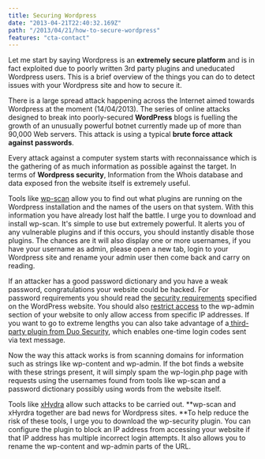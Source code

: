 ```yaml
---
title: Securing Wordpress
date: "2013-04-21T22:40:32.169Z"
path: "/2013/04/21/how-to-secure-wordpress"
features: "cta-contact"
---
```


Let me start by saying Wordpress is an **extremely secure platform** and is in fact exploited due to poorly written 3rd party plugins and uneducated Wordpress users. This is a brief overview of the things you can do to detect issues with your Wordpress site and how to secure it.

There is a large spread attack happening across the Internet aimed towards Wordpress at the moment (14/04/2013). The series of online attacks designed to break into poorly-secured **WordPress** blogs is fuelling the growth of an unusually powerful botnet currently made up of more than 90,000 Web servers. This attack is using a typical **brute force attack against passwords**.

Every attack against a computer system starts with reconnaissance which is the gathering of as much information as possible against the target. In terms of **Wordpress security**, Information from the Whois database and data exposed fron the website itself is extremely useful.

Tools like [wp-scan](http://wpscan.org/) allow you to find out what plugins are running on the Wordpress installation and the names of the users on that system. With this information you have already lost half the battle. I urge you to download and install wp-scan. It's simple to use but extremely powerful. It alerts you of any vulnerable plugins and if this occurs, you should instantly disable those plugins. The chances are it will also display one or more usernames, if you have your username as admin, please open a new tab, login to your Wordpress site and rename your admin user then come back and carry on reading.

If an attacker has a good password dictionary and you have a weak password, congratulations your website could be hacked. For password requirements you should read the [security requirements](http://en.support.wordpress.com/selecting-a-strong-password/) specified on the WordPress website. You should also [restrict access](http://codex.wordpress.org/Hardening_WordPress) to the wp-admin section of your website to only allow access from specific IP addresses. If you want to go to extreme lengths you can also take advantage of a[ third-party plugin from Duo Security](https://www.duosecurity.com/product), which enables one-time login codes sent via text message.

Now the way this attack works is from scanning domains for information such as strings like wp-content and wp-admin. If the bot finds a website with these strings present, it will simply spam the wp-login.php page with requests using the usernames found from tools like wp-scan and a password dictionary possibly using words from the website itself.

Tools like [xHydra](http://www.thc.org/thc-hydra/) allow such attacks to be carried out. **wp-scan and xHyrdra together are bad news for Wordpress sites. **To help reduce the risk of these tools, I urge you to download the wp-security plugin. You can configure the plugin to block an IP address from accessing your website if that IP address has multiple incorrect login attempts. It also allows you to rename the wp-content and wp-admin parts of the URL.
